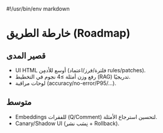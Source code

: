 #!/usr/bin/env markdown
# خارطة الطريق (Roadmap)

## قصير المدى
- UI HTML أوسع للأدمِن (فلترة/فرز/اعتماد rules/patches).
- رفع وزن أمثلة ≥4 نجوم في التخطيط (RAG) تدريجيًا.
- لوحات مراقبة (accuracy/no-error/P95/…).

## متوسط
- Embeddings للفقرات (Q/Comment) لتحسين استرجاع الأمثلة.
- Canary/Shadow UI (نِسَب نشر + Rollback).
